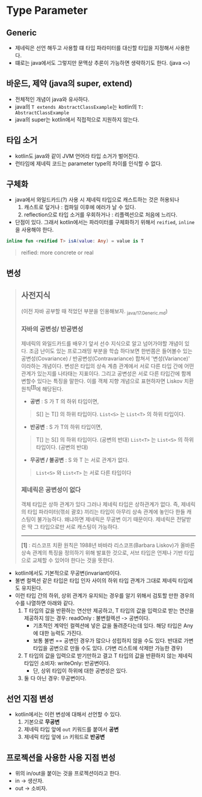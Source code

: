 # Type Parameter

## Generic
- 제네릭은 선언 해두고 사용할 떄 타입 파라미터를 대신할 타입을 지정해서 사용한다.
- 떄로는 java에서도 그렇지만 문맥상 추론이 가능하면 생략하기도 한다. (java `<>`)

## 바운드, 제약 (java의 super,  extend)
- 전체적인 개념이 java와 유사하다.
- java의 `T extends AbstractClassExample`는 kotlin의 `T: AbstractClassExample`
- java의 super는 kotlin에서 직접적으로 지원하지 않는다.

## 타입 소거
- kotlin도 java와 같이 JVM 언어라 타입 소거가 벌어진다.
- 런타임에 제네릭 코드는 parameter type의 차이를 인식할 수 없다.

## 구체화
- java에서 와일드카드(?) 사용 시 제네릭 타입으로 캐스트하는 것은 허용되나
  1. 캐스트로 덮거나 : 컴파일 이후에 에러가 날 수 있다.
  2. reflection으로 타입 소거를 우회하거나 : 리플렉션으로 처음에 느리다.
- 단점이 있다. 그래서 kotlin에서는 파라미터를 구체화하기 위해서 `reified`, `inline`을 사용해야 한다.
```kotlin
inline fun <reified T> isA(value: Any) = value is T
```

> reified: more concrete or real


## 변성

> ## 사전지식
>
> (이전 자바 공부할 때 적었던 부분을 인용해보자. <sub>java/17.Generic.md</sub>)
> ### 자바의 공변성/ 반공변성
> 제네릭의 와일드카드를 배우기 앞서 선수 지식으로 알고 넘어가야할 개념이 있다.
> 조금 난이도 있는 프로그래밍 부분을 학습 하다보면 한번쯤은 들어볼수 있는 공변성(Covariance) / 반공변성(Contravariance) 합쳐서 '변성(Variance)' 이라하는 개념이다.
> 변성은 타입의 상속 계층 관계에서 서로 다른 타입 간에 어떤 관계가 있는지를 나타태는 지표이다. 그리고 공변성은 서로 다른 타입간에 함께 변할수 있다는 특징을 말한다.
> 이를 객체 지향 개념으로 표현하자면 Liskov 치환 원칙<sup>[[1]](#liskov)</sup>에 해당된다.
> 
> 
> - **공변** : S 가 T 의 하위 타입이면,
> > S[] 는 T[] 의 하위 타입이다.
> > `List<S>` 는 `List<T>` 의 하위 타입이다.
> 
> - **반공변** : S 가 T의 하위 타입이면,
> 
> > T[] 는 S[] 의 하위 타입이다. (공변의 반대)
> > `List<T>` 는 `List<S>` 의 하위 타입이다. (공변의 반대)
> 
> 
> - **무공변 / 불공변** : S 와 T 는 서로 관계가 없다.
> > `List<S>` 와 `List<T>` 는 서로 다른 타입이다
> 
> 
> ### 제네릭은 공변성이 없다
> 객체 타입은 상하 관계가 있다 그러나 제네릭 타입은 상하관계가 없다. 즉, 제네릭의 타입 파라미터(꺾쇠 괄호) 끼리는 타입이 아무리 상속 관계에 놓인다 한들 캐스팅이 불가능하다. 왜냐하면 제네릭은 무공변 이기 때문이다. 제네릭은 전달받은 딱 그 타입으로만 서로 캐스팅이 가능하다.
> 
> -----------
> <a name="liskov"> [1]</a> : 리스코프 치환 원칙은 1988년 바바라 리스코프(Barbara Liskov)가 올바른 상속 관계의 특징을 정의하기 위해 발표한 것으로, 서브 타입은 언제나 기반 타입으로 교체할 수 있어야 한다는 것을 뜻한다.


- kotlin에서도 기본적으로 무공변(invariant)이다.
- 불변 컬렉션 같은 타입은 타입 인자 사이의 하위 타입 관계가 그대로 제네릭 타입에도 유지된다.
- 이런 타입 간의 하위, 상위 관계가 유지되는 경우를 알기 위해서 검토할 만한 경우의 수를 나열하면 아래와 같다.
  1. T 타입의 값을 반환하는 연산만 제공하고, T 타입의 값을 입력으로 받는 연산을 제공하지 않는 경우: readOnly : 불변컬렉션 -> 공변이다.
     - 기초적인 계약인 컬렉션에 넣은 값을 돌려준다는데 있다. 해당 타입은 Any에 대한 능력도 가진다. 
     - 보통 불변 == 공변인 경우가 많으나 성립하지 않을 수도 있다. 반대로 가변 타입을 공변으로 만들 수도 있다. (가변 리스트에 삭제만 가능한 경우)
  2. T 타입의 값을 입력으로 받기만하고 결고 T 타입의 값을 반환하지 않는 제네릭 타입인 소비자: writeOnly: 반공변이다.
     - 단, 상위 타입이 하위에 대한 공변성은 있다.
  3. 둘 다 아닌 경우: 무공변이다.


## 선언 지점 변성
- kotlin에서는 이런 변성에 대해서 선언할 수 있다.
  1. 기본으로 **무공변**
  2. 제네릭 타입 앞에 `out` 키워드를 붙여서 **공변**
  3. 제네릭 타입 앞에 `in` 키워드로 **반공변**

## 프로젝션을 사용한 사용 지점 변성
- 위의 in/out을 붙이는 것을 프로젝션이라고 한다.
- in -> 생산자.
- out -> 소비자.

